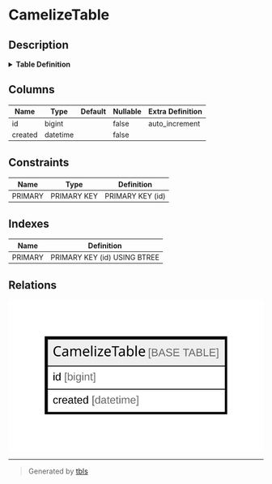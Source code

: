 # CamelizeTable

## Description

<details>
<summary><strong>Table Definition</strong></summary>

```sql
CREATE TABLE `CamelizeTable` (
  `id` bigint NOT NULL AUTO_INCREMENT,
  `created` datetime NOT NULL,
  PRIMARY KEY (`id`)
) ENGINE=InnoDB DEFAULT CHARSET=utf8mb4 COLLATE=utf8mb4_0900_ai_ci
```

</details>

## Columns

| Name | Type | Default | Nullable | Extra Definition |
| ---- | ---- | ------- | -------- | ---------------- |
| id | bigint |  | false | auto_increment |
| created | datetime |  | false |  |

## Constraints

| Name | Type | Definition |
| ---- | ---- | ---------- |
| PRIMARY | PRIMARY KEY | PRIMARY KEY (id) |

## Indexes

| Name | Definition |
| ---- | ---------- |
| PRIMARY | PRIMARY KEY (id) USING BTREE |

## Relations

![er](CamelizeTable.svg)

---

> Generated by [tbls](https://github.com/k1LoW/tbls)
